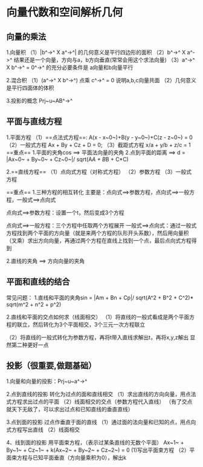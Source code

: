 # 向量代数和空间解析几何

## 向量的乘法
1.向量积
（1）|b^->^ X a^->^| 的几何意义是平行四边形的面积
（2）b^->^ X a^->^ 结果还是一个向量，方向与a，b方向垂直(常常会用这个求法向量)
（3）a^->^ X b^->^ = 0^->^ 的充分必要条件是 a向量和b向量平行


2.混合积
（1）(a^->^ X b^->^) 点乘 c^->^ = 0 说明a,b,c向量共面
（2）几何意义是平行四面体的体积

3.投影的概念 Prj~u~AB^->^

## 平面与直线方程

1.平面方程
（1）==点法式方程==:
A(x - x~0~)+B(y - y~0~)+C(z - z~0~) = 0 
（2）一般式方程
Ax + By + Cz + D = 0;
（3）截距式方程
x/a + y/b + z/c = 1
==重点==
1.平面的夹角cos ==>  平面法向量的夹角
2.点到平面的距离 ==> 
d = |Ax~0~ + By~0~ + Cz~0~|/ sqrt(A*A + B*B + C*C)


2.==直线方程==
（1）点向式方程（对称式方程）
（2）参数方程
（3）一般式方程

==重点==
1.三种方程的相互转化
主要是：点向式==>参数方程，点向式==>一般方程，一般式==>点向式


点向式==>参数方程：设置一个t，然后变成3个方程


点向式==>一般方程：三个方程中任取两个方程展开
一般式==>点向式：通过一般式方程找到两个平面的方向量（就是来两个方程的队形开头系数），然后用向量积（叉乘）求出方向向量，再通过两个方程在直线上找到一个点，最后点向式方程得到

2.直线的夹角 ==> 方向向量的夹角

## 平面和直线的结合
常见问题：
1.直线和平面的夹角sin = 
|Am + Bn + Cp|/ sqrt(A^2 + B^2 + C^2)* sqrt(m^2 + n^2 + p^2)

2.直线和平面的交点如何求（线面相交）
（1）将直线的一般式看成是两个平面方程的联立，然后转化为3个平面相交，3个三元一次方程联立

（2）将直线的一般式转化为参数方程，再将t带入直线求解出t，再将x,y,z解出
显然第二种更好一点

## 投影（很重要,做题基础）

1.向量和向量的投影：Prj~u~a^->^

2.点到直线的投影
转化为过点的面和直线相交
（1）求出直线的方向向量，用点法式方程求出过点的平面
（2）线面相交的交点（参数方程代入直线）
（有了交点就天下无敌了，可以求出过点和已知直线的垂直直线）

3.点到面的投影
过点作垂直于面的直线
（1）通过面的法向量和已知的点，用点向式方程写出直线
（2）线面相交

4、线到面的投影
用平面束方程，（表示过某条直线的无数个平面）
Ax~1~ + By~1~ + Cz~1~ + k(Ax~2~ + By~2~ + Cz~2~) = 0
(1)写出平面束方程
（2）平面束方程与已知平面垂直（方向量乘积为0），解出k

